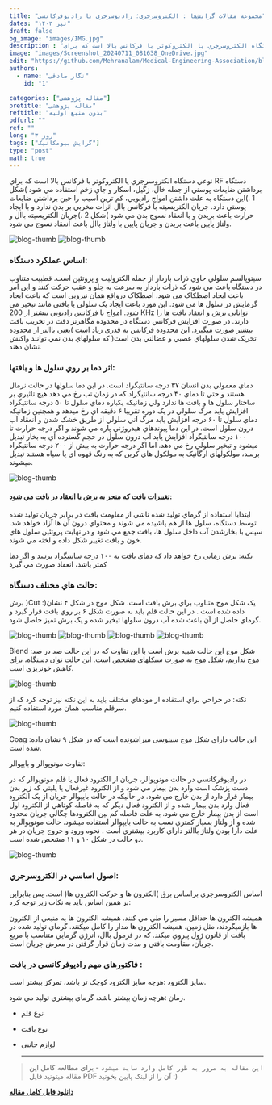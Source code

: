 ```yaml
---
title: "مجموعه مقالات گرایش‌ها : الکتروسرجری؛ رادیوسرجری یا رادیوفرکانسی"
dates: "تیر ۱۴۰۳"
draft: false
bg_image: "images/IMG.jpg"
description : "نوعي دستگاه الکتروسرجري يا الکتروکوتر با فرکانس بالا است که براي RF دستگاه برداشتن ضايعات پوستي از جمله خال، زگيل، اسکار و جاي زخم استفاده مي شود"
image: "images/Screenshot_20240711_081638_OneDrive.jpg"
edit: "https://github.com/Mehranalam/Medical-Engineering-Association/blob/main/content/english/blog/electrosurgery.md"
authors:
  - name: "نگار صادقی"
    id: "1"

categories: ["مقاله پژوهشی"]
pretitle: "مقاله پژوهشی"
reftitle: "بدون منبع اولیه"
pdfurl: ""
ref: ""
long: "۳ روز"
tags: ["گرایش بیومکانیک"]
type: "post"
math: true
---
```

نوعي دستگاه الکتروسرجري يا الکتروکوتر با فرکانس بالا است که براي RF دستگاه 
برداشتن ضايعات پوستي از جمله خال، زگيل، اسکار و جاي زخم استفاده مي شود )شکل 
1 .)اين دستگاه به علت داشتن امواج راديويي، کم ترين آسيب را حين برداشتن ضايعات 
پوستي دارد. جريان الکتريسيته با فرکانس باال اثرات مخربي بر بدن ندارد و با ايجاد 
حرارت باعث بريدن و يا انعقاد نسوج بدن مي شود )شکل 2 .)جريان الکتريسيته باال و 
ولتاژ پايين باعث بريدن و جريان پايين با ولتاژ باال باعث انعقاد نسوج مي شود.

<img src="https://raw.githubusercontent.com/Mehranalam/Medical-Engineering-Association/main/static/images/Screenshot_20240711_081617_OneDrive.jpg" alt="blog-thumb" class="img-fluid w-100">

<img src="https://raw.githubusercontent.com/Mehranalam/Medical-Engineering-Association/main/static/images/Screenshot_20240711_082127_OneDrive.jpg" alt="blog-thumb" class="img-fluid w-100">


### اساس عملکرد دستگاه: 

سيتوپالسم سلولي حاوي ذرات باردار از جمله الکتروليت و پروتئين است. قطبيت متناوب 
در دستگاه باعث مي شود که ذرات باردار به سرعت به جلو و عقب حرکت کنند و اين امر 
باعث ايجاد اصطکاک مي شود. اصطکاک درواقع همان نيرويي است که باعث ايجاد 
گرمايش در سلول ها مي شود. اين مورد باعث ايجاد يک سلولي يا بافتي مانند تبخير مي شود.
امواج با فرکانس راديويي بيشتر از 200 KHz توانايي برش و انعقاد بافت ها را دارند. در 
صورت افزايش فرکانس دستگاه در محدوده مگاهرتز دقت در تخريب بافت بيشتر صورت 
ميگيرد. اين محدوده فرکانس به قدري زياد است )يعني باالتر از محدوده تحريک شدن 
سلولهاي عصبي و عضالني بدن است( که سلولهاي بدن نمي توانند واکنش نشان دهند.

### اثر دما بر روي سلول ها و بافتها:

دماي معمولي بدن انسان ۳۷ درجه سانتيگراد است. در اين دما سلولها در حالت نرمال 
هستند و حتي تا دماي ۴۰ درجه سانتيگراد که در زمان تب رخ مي دهد هيچ تاثيري بر 
ساختار سلول ها و بافت ها ندارد ولي زمانيکه يکباره دماي سلول تا ۵۰ درجه سانتيگراد 
افزايش يابد مرگ سلولي در يک دوره تقريبا ۶ دقيقه اي رخ ميدهد و همچنين زمانيکه 
دماي سلول تا ۶۰ درجه افزايش يابد مرگ آني سلولي از طريق خشک شدن و انعقاد آب 
درون سلول است. در اين دما پيوندهاي هيدروژني پاره مي شوند و اگر درجه حرارت تا 
۱۰۰ درجه سانتيگراد افزايش يابد آب درون سلول در حجم گسترده اي به بخار تبديل ميشود 
و تبخير سلولي رخ مي دهد. اما اگر درجه حرارت به بيش از ۲۰۰ درجه سانتيگراد برسد، 
مولکولهاي ارگانيک به مولکول هاي کربن که به رنگ قهوه اي يا سياه هستند تبديل ميشوند.

<img src="https://raw.githubusercontent.com/Mehranalam/Medical-Engineering-Association/main/static/images/Screenshot_20240711_082507_OneDrive.jpg" alt="blog-thumb" class="img-fluid w-100">

#### تغييرات بافت که منجر به برش يا انعقاد در بافت مي شود:

ابتدابا استفاده از گرماي توليد شده ناشي از مقاومت بافت در برابر جريان توليد شده توسط 
دستگاه، سلول ها از هم پاشيده مي شوند و محتواي درون آن ها آزاد خواهد شد. سپس با 
بخارشدن آب داخل سلول ها، بافت جمع مي شود و در نهايت پروتئين سلول هاي خون و بافت 
تغيير شکل داده و لخته مي شوند.

نکته: برش زماني رخ خواهد داد که دماي بافت به ۱۰۰ درجه سانتيگراد برسد و اگر دما کمتر باشد، انعقاد صورت مي گيرد

### حالت هاي مختلف دستگاه: 

برش )Cut :)يک شکل موج متناوب براي برش بافت است. شکل موج در شکل ۴ نشان 
داده شده است . در اين حالت قلم بايد به صورت شکل ۶ بر روي بافت قرار گيرد و گرماي 
حاصل از آن باعث شده آب درون سلولها تبخير شده و يک برش تميز حاصل شود.

<img src="https://raw.githubusercontent.com/Mehranalam/Medical-Engineering-Association/main/static/images/Screenshot_20240711_083032_OneDrive.jpg" alt="blog-thumb" class="img-fluid w-100">

<img src="https://raw.githubusercontent.com/Mehranalam/Medical-Engineering-Association/main/static/images/Screenshot_20240711_083238_OneDrive.jpg" alt="blog-thumb" class="img-fluid w-100">

<img src="https://raw.githubusercontent.com/Mehranalam/Medical-Engineering-Association/main/static/images/Screenshot_20240711_083413_OneDrive.jpg" alt="blog-thumb" class="img-fluid w-100">

<img src="https://raw.githubusercontent.com/Mehranalam/Medical-Engineering-Association/main/static/images/Screenshot_20240711_083634_OneDrive.jpg" alt="blog-thumb" class="img-fluid w-100">

 
Blend :شکل موج اين حالت شبيه برش است با اين تفاوت که در اين حالت صد در صد موج نداريم، شکل موج به صورت سيکلهاي مشخص است. اين حالت توان دستگاه، براي کاهش خونريزي است.

<img src="https://raw.githubusercontent.com/Mehranalam/Medical-Engineering-Association/main/static/images/Screenshot_20240711_084025_OneDrive.jpg" alt="blog-thumb" class="img-fluid w-100">

نکته: در جراحي براي استفاده از مودهاي مختلف بايد به اين نکته نيز توجه کرد که از سرقلم مناسب همان مورد استفاده کنيم.

<img src="https://raw.githubusercontent.com/Mehranalam/Medical-Engineering-Association/main/static/images/Screenshot_20240711_084751_OneDrive.jpg" alt="blog-thumb" class="img-fluid w-100">

Coag :اين حالت داراي شکل موج سينوسي ميراشونده است که در شکل ۹ نشان داده شده است.

تفاوت مونوپوالر و بايپوالر:

در راديوفرکانسي در حالت مونوپوالر، جريان از الکترود فعال يا قلم مونوپوالر که در 
دست پزشک است وارد بدن بيمار مي شود و از الکترود غيرفعال يا پليتي که زير بدن بيمار 
قرار دارد از بدن خارج مي شود. در حاليکه در حالت بايپوالر جريان از يک الکترود فعال 
وارد بدن بيمار شده و از الکترود فعال ديگر که به فاصله کوتاهي از الکترود اول است از 
بدن بيمار خارج مي شود. به علت فاصله کم بين الکترودها چگالي جريان محدود شده و از 
ولتاژ بسيار کمتري نسب به حالت بايپوالر استفاده ميشود. حالت مونوپوالر به علت دارا
بودن ولتاژ باالتر داراي کاربرد بيشتري است . نحوه ورود و خروج جريان در هر دو حالت 
در شکل ۱۰ و ۱۱ مشخص شده است.

<img src="https://raw.githubusercontent.com/Mehranalam/Medical-Engineering-Association/a0c1ea153a9561a0e0078caaaf9ef74607c04f00/static/images/Screenshot_20240712_203427_OneDrive.jpg" alt="blog-thumb" class="img-fluid w-100">

### اصول اساسي در الکتروسرجري:

اساس الکتروسرجري براساس برق )الکترون ها و حرکت الکترون ها( است. پس بنابراين بر 
همين اساس بايد به نکات زير توجه کرد:

هميشه الکترون ها حداقل مسير را طي مي کنند.
هميشه الکترون ها به منبعي از الکترون ها بازميگردند، مثل زمين.
هميشه الکترون ها مدار را کامل ميکنند.
گرماي توليد شده در بافت از قانون ژول پيروي ميکند.
که در فرمول باال، انرژي گرمايي متناسب با مربع جريان، مقاومت بافتي و مدت زمان 
قرار گرفتن در معرض جريان است.

### فاکتورهاي مهم راديوفرکانسي در بافت :

سايز الکترود :هرچه سايز الکترود کوچک تر باشد، تمرکز بيشتر است.

زمان :هرچه زمان بيشتر باشد، گرماي بيشتري توليد مي شود.

- نوع قلم 
- نوع بافت 
- لوازم جانبي

  ----

> `این مقاله به مرور به طور کامل وارد سایت میشود` - برای مطالعه کامل این مقاله میتونید فایل PDF آن را از لینک پایین بخونید :)

**[دانلود فایل کامل مقاله](https://github.com/Mehranalam/Medical-Engineering-Association/raw/89d9b23a641ab401aea9682029cf83c3a08c9650/static/%D8%A7%D9%84%DA%A9%D8%AA%D8%B1%D9%88%D8%B3%D8%B1%D8%AC%D8%B1%D9%8A.pdf)**
